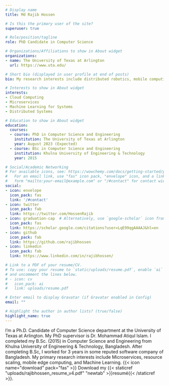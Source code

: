 ```yaml
---
# Display name
title: Md Rajib Hossen

# Is this the primary user of the site?
superuser: true

# Role/position/tagline
role: PhD Candidate in Computer Science

# Organizations/Affiliations to show in About widget
organizations:
- name: The University of Texas at Arlington
  url: https://www.uta.edu/

# Short bio (displayed in user profile at end of posts)
bio: My research interests include distributed robotics, mobile computing and programmable matter.

# Interests to show in About widget
interests:
- Cloud Computing
- Microservices
- Machine Learning for Systems
- Distributed Systems

# Education to show in About widget
education:
  courses:
  - course: PhD in Computer Science and Engineering
    institution: The University of Texas at Arlington
    year: August 2023 (Expected)
  - course: BSc in Computer Science and Engineering
    institution: Khulna University of Engineering & Technology
    year: 2015

# Social/Academic Networking
# For available icons, see: https://wowchemy.com/docs/getting-started/page-builder/#icons
#   For an email link, use "fas" icon pack, "envelope" icon, and a link in the
#   form "mailto:your-email@example.com" or "/#contact" for contact widget.
social:
- icon: envelope
  icon_pack: fas
  link: '/#contact'
- icon: twitter
  icon_pack: fab
  link: https://twitter.com/HossenRajib
- icon: graduation-cap  # Alternatively, use `google-scholar` icon from `ai` icon pack
  icon_pack: fas
  link: https://scholar.google.com/citations?user=LqE99qgAAAAJ&hl=en
- icon: github
  icon_pack: fab
  link: https://github.com/rajibhossen
- icon: linkedin
  icon_pack: fab
  link: https://www.linkedin.com/in/rajibhossen/

# Link to a PDF of your resume/CV.
# To use: copy your resume to `static/uploads/resume.pdf`, enable `ai` icons in `params.toml`, 
# and uncomment the lines below.
# - icon: cv
#   icon_pack: ai
#   link: uploads/resume.pdf

# Enter email to display Gravatar (if Gravatar enabled in Config)
email: ""

# Highlight the author in author lists? (true/false)
highlight_name: true
---
```


I’m a Ph.D. Candidate of Computer Science department at the University of Texas at Arlington. 
My PhD supervisor is Dr. Mohammad Atiqul Islam. I completed my B.Sc. (2015) in Computer Science and Engineering 
from Khulna University of Engineering & Technology, Bangladesh. 
After completing B.Sc, I worked for 3 years in some reputed software company of Bangladesh. 
My primary research interests include Microservices, resource scaling, mobile edge computing, and Machine Learning.
{{< icon name="download" pack="fas" >}} Download my {{< staticref "uploads/rajibhossen_resume_v4.pdf" "newtab" >}}resumé{{< /staticref >}}.
